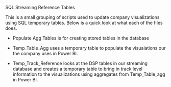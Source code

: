 SQL Streaming Reference Tables

This is a small grouping of scripts used to update company visualizations using SQL temporary tables.
Below is a quick look at what each of the files does.

- Populate Agg Tables is for creating stored tables in the database

- Temp_Table_Agg uses a temporary table to populate the visualations our
the company uses in Power BI.

- Temp_Track_Reference looks at the DSP tables in our streaming database
and creates a temporary table to bring in track level information to the
visualizations using aggregates from Temp_Table_agg in Power BI.